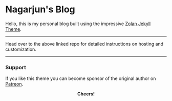 Nagarjun's Blog
======
Hello, this is my personal blog built using the impressive [Zolan Jekyll Theme](https://github.com/artemsheludko/zolan).

* * *
Head over to the above linked repo for detailed instructions on hosting and customization.

* * *
### Support
<p>If you like this theme you can become sponsor of the original author on <a href="https://www.patreon.com/artemsheludko" target="_blank">Patreon</a>.
<p align="center"><b>Cheers!</b></p>
